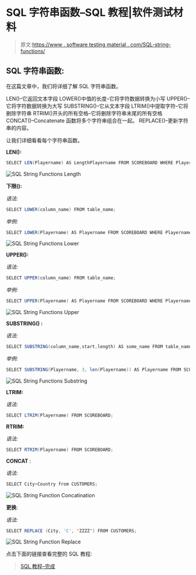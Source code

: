 # SQL 字符串函数–SQL 教程|软件测试材料

> 原文:[https://www . software testing material . com/SQL-string-functions/](https://www.softwaretestingmaterial.com/sql-string-functions/)

## SQL 字符串函数:

在这篇文章中，我们将详细了解 SQL 字符串函数。

LEN()–它返回文本字段
LOWER()中值的长度–它将字符数据转换为小写
UPPER()–它将字符数据转换为大写
SUBSTRING()–它从文本字段
LTRIM()中提取字符–它将删除字符串
RTRIM()开头的所有空格–它将删除字符串末尾的所有空格
CONCAT()–Concatenate 函数将多个字符串组合在一起。
REPLACE()–更新字符串的内容。

让我们详细看看每个字符串函数。

**LEN():**

```java
SELECT LEN(Playername) AS LengthPlayername FROM SCOREBOARD WHERE Playername = 'Sachin';
```

![SQL String Functions Length](img/c93ce3f82799d5423f31705cfb72bff8.png)

**下限():**

*语法:*

```java
SELECT LOWER(column_name) FROM table_name;
```

*举例:*

```java
SELECT LOWER(Playername) AS Playername FROM SCOREBOARD WHERE Playername = 'Sachin';
```

![SQL String Functions Lower](img/0f85f8edd4f6b07f6ec20eecfdc808c3.png)

**UPPER():**

*语法:*

```java
SELECT UPPER(column_name) FROM table_name;
```

*举例:*

```java
SELECT UPPER(Playername) AS Playername FROM SCOREBOARD WHERE Playername = 'Sachin';
```

![SQL String Functions Upper](img/a12ec89ff3d26dc000ac0fba6e606455.png)

**SUBSTRING() :**

*语法:*

```java
SELECT SUBSTRING(column_name,start,length) AS some_name FROM table_name;
```

*举例:*

```java
SELECT SUBSTRING(Playername, 3, len(Playername)) AS Playername FROM SCOREBOARD WHERE Playername = 'Sachin';
```

![SQL String Functions Substring](img/8ddad5d1d3f78ceaea388ac07b8de136.png)

**LTRIM:**

*语法:*

```java
SELECT LTRIM(Playername) FROM SCOREBOARD;
```

**RTRIM:**

*语法:*

```java
SELECT RTRIM(Playername) FROM SCOREBOARD;
```

**CONCAT** :

*语法:*

```java
SELECT City+Country from CUSTOMERS;
```

![SQL String Function Concatination](img/d433e61f34d3d92dc6a80715b126a191.png "SQL String Function Concatination")

**更换**:

*语法:*

```java
SELECT REPLACE (City, 'C', 'ZZZZ') FROM CUSTOMERS;
```

![SQL String Function Replace](img/04a9e4e542dc2df76bd9264e3c37acf2.png "SQL String Function Replace")

点击下面的链接查看完整的 SQL 教程:

> [SQL 教程–完成](https://www.softwaretestingmaterial.com/sql-tutorial-complete/)